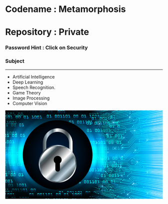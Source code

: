 # Codename : Metamorphosis
# Repository : Private

### Password Hint : Click on Security 

### Subject 
---
- Artificial Intelligence 
- Deep Learning 
- Speech Recognition.
- Game Theory
- Image Processing
- Computer Vision


[![Metamorphosis](private.jpg)](https://projecteuler.net/problem=49)
